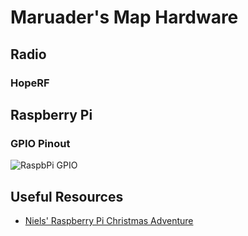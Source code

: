 # Maruader's Map Hardware

## Radio

### HopeRF 

## Raspberry Pi

### GPIO Pinout

![RaspbPi GPIO](https://raw.githubusercontent.com/njoubert/MaraudersMap/master/hardware/images/Raspberry-Pi-GPIO-Layout-Model-B-Plus-small.png)

## Useful Resources 

- [Niels' Raspberry Pi Christmas Adventure](https://github.com/njoubert/RaspberryPiChristmasCodingAdventure)
